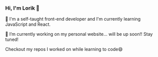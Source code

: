 ### Hi, I'm Lorik 👋

🌱 I'm a self-taught front-end developer and I'm currently learning JavaScript and React. 

🔭 I’m currently working on my personal website... will be up soon!! Stay tuned!

Checkout my repos I worked on while learning to code😄

<!--
**lorikgagica/lorikgagica** is a ✨ _special_ ✨ repository because its `README.md` (this file) appears on your GitHub profile.

Here are some ideas to get you started:

- 🔭 I’m currently working on ...
- I’m currently learning ...
- 👯 I’m looking to collaborate on ...
- 🤔 I’m looking for help with ...
- 💬 Ask me about ...
- 📫 How to reach me: ...
- 😄 Pronouns: ...
- ⚡ Fun fact: ...
-->
